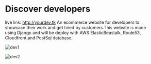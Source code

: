 # Discover developers
live link: http://yourdev.tk
An ecommerce website for developers to showcase their work and get hired by customers.This website is made using Django and will be deploy with AWS ElasticBeastalk, Route53, Cloudfront,and PostSql database.

![dev1](https://user-images.githubusercontent.com/83102811/183739077-dd901883-655d-4005-a277-17a330cdeb0a.png)

![dev2](https://user-images.githubusercontent.com/83102811/183740863-8948fab1-496e-4f5c-bfa9-1411a39eaf58.png)
